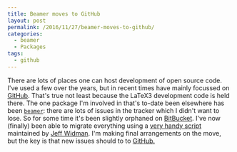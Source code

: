 ```yaml
---
title: Beamer moves to GitHub
layout: post
permalink: /2016/11/27/beamer-moves-to-github/
categories:
  - beamer
  - Packages
tags:
  - github
---
```

There are lots of places one can host development of open source code. I've used a few over the years, but in recent times have mainly focussed on [GitHub](https://github.com/). That's true not least because the LaTeX3 development code is held there. The one package I'm involved in that's to-date been elsewhere has been [`beamer`](https://ctan.org/pkg/beamer): there are lots of issues in the tracker which I didn't want to lose. So for some time it's been slightly orphaned on [BitBucket](https://bitbucket.org/). I've now (finally) been able to migrate everything using a [very handy script](https://github.com/jeffwidman/bitbucket-issue-migration) maintained by [Jeff Widman](http://www.jeffwidman.com/blog/). I'm making final arrangements on the move, but the key is that new issues should to to [GitHub.](https://github.com/josephwright/beamer/issues)
